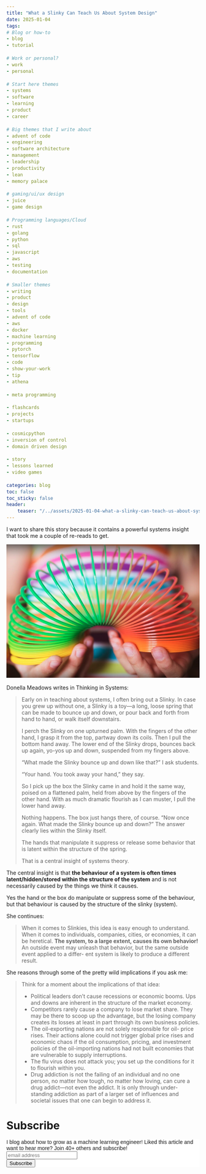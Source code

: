 ```yaml
---
title: "What a Slinky Can Teach Us About System Design"
date: 2025-01-04
tags:
# Blog or how-to
- blog
- tutorial

# Work or personal?
- work
- personal

# Start here themes
- systems
- software
- learning
- product
- career

# Big themes that I write about
- advent of code
- engineering
- software architecture
- management
- leadership
- productivity
- lean
- memory palace

# gaming/ui/ux design
- juice
- game design

# Programming languages/Cloud
- rust
- golang
- python
- sql
- javascript
- aws
- testing
- documentation

# Smaller themes
- writing
- product
- design
- tools
- advent of code
- aws 
- docker
- machine learning
- programming
- pytorch
- tensorflow
- code
- show-your-work
- tip
- athena

- meta programming

- flashcards
- projects
- startups

- cosmicpython
- inversion of control
- domain driven design

- story
- lessons learned
- video games

categories: blog
toc: false
toc_sticky: false
header:
    teaser: "/../assets/2025-01-04-what-a-slinky-can-teach-us-about-system-design/thumbnail.png"
---
```

<!-- ctrl + alt + v -->

I want to share this story because it contains a powerful systems insight that took me a couple of re-reads to get. 

![](/../assets/2025-01-04-what-a-slinky-can-teach-us-about-system-design/2025-01-04-10-02-09.png)

Donella Meadows writes in Thinking in Systems:

> Early on in teaching about systems, I often bring out a Slinky. In case you grew up without one, a Slinky is a toy—a long, loose spring that can be made to bounce up and down, or pour back and forth from hand to hand, or walk itself downstairs.
> 
> 
> I perch the Slinky on one upturned palm. With the fingers of the other
> hand, I grasp it from the top, partway down its coils. Then I pull the bottom
> hand away. The lower end of the Slinky drops, bounces back up again,
> yo-yos up and down, suspended from my fingers above.
> 
> “What made the Slinky bounce up and down like that?” I ask students. 
> 
> “Your hand. You took away your hand,” they say.
> 
> So I pick up the box the Slinky came in and hold it the same way, poised on a flattened palm, held from above by the fingers of the other hand. With as much dramatic flourish as I can muster, I pull the lower hand away.
> 
> Nothing happens. The box just hangs there, of course. “Now once again. What made the Slinky bounce up and down?” The answer clearly lies within the Slinky itself. 
> 
> The hands that manipulate it suppress or release some behavior that is latent within the structure of the spring. 
> 
> That is a central insight of systems theory.

The central insight is that **the behaviour of a system is often times latent/hidden/stored within the structure of the system** and is not necessarily caused by the things we think it causes.

Yes the hand or the box do manipulate or suppress some of the behaviour, but that behaviour is caused by the structure of the slinky (system). 

She continues: 

> When it comes to Slinkies, this idea is easy enough to understand. When it comes to individuals, companies, cities, or economies, it can be heretical. **The system, to a large extent, causes its own behavior!** An outside event may unleash that behavior, but the same outside event applied to a differ- ent system is likely to produce a different result.

 She reasons through some of the pretty wild implications if you ask me:

> Think for a moment about the implications of that idea:
> 
> - Political leaders don’t cause recessions or economic booms.
> Ups and downs are inherent in the structure of the market
> economy.
> - Competitors rarely cause a company to lose market share.
> They may be there to scoop up the advantage, but the losing
> company creates its losses at least in part through its own
> business policies.
> - The oil-exporting nations are not solely responsible for oil-
> price rises. Their actions alone could not trigger global price
> rises and economic chaos if the oil consumption, pricing, and
> investment policies of the oil-importing nations had not built
> economies that are vulnerable to supply interruptions.
> - The flu virus does not attack you; you set up the conditions
> for it to flourish within you.
> - Drug addiction is not the failing of an individual and no one
> person, no matter how tough, no matter how loving, can cure
> a drug addict—not even the addict. It is only through under-
> standing addiction as part of a larger set of influences and
> societal issues that one can begin to address it.

# Subscribe

<!-- Begin Mailchimp Signup Form -->
<link href="//cdn-images.mailchimp.com/embedcode/horizontal-slim-10_7.css" rel="stylesheet" type="text/css">
<style type="text/css">
#mc_embed_signup{background:#fff; clear:left; font:14px Helvetica,Arial,sans-serif; width:100%;}
/* Add your own Mailchimp form style overrides in your site stylesheet or in this style block.
    We recommend moving this block and the preceding CSS link to the HEAD of your HTML file. */
</style>
<div id="mc_embed_signup">
<form action="https://gmail.us3.list-manage.com/subscribe/post?u=92fe86c389878585bc87837e8&amp;id=50543deff9" method="post" id="mc-embedded-subscribe-form" name="mc-embedded-subscribe-form" class="validate" target="_blank" novalidate>
    <div id="mc_embed_signup_scroll">
<label for="mce-EMAIL">I blog about how to grow as a machine learning engineer! Liked this article and want to hear more? Join 40+ others and subscribe!</label>
<input type="email" value="" name="EMAIL" class="email" id="mce-EMAIL" placeholder="email address" required>
    <!-- real people should not fill this in and expect good things - do not remove this or risk form bot signups-->
    <div style="position: absolute; left: -5000px;" aria-hidden="true"><input type="text" name="b_92fe86c389878585bc87837e8_50543deff9" tabindex="-1" value=""></div>
    <div class="clear"><input type="submit" value="Subscribe" name="subscribe" id="mc-embedded-subscribe" class="button"></div>
    </div>
</form>
</div>
<!--End mc_embed_signup-->
    